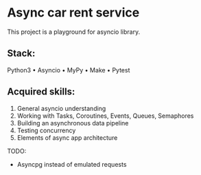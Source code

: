 # Async car rent service

This project is a playground for asyncio library.

## Stack:

Python3
• Asyncio
• MyPy
• Make
• Pytest

## Acquired skills: 
1. General asyncio understanding
2. Working with Tasks, Coroutines, Events, Queues, Semaphores
3. Building an asynchronous data pipeline
4. Testing concurrency
5. Elements of async app architecture

TODO:

- Asyncpg instead of emulated requests
